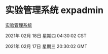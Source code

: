 # 实验管理系统 expadmin
[实验管理系统](http://:56808/expadmin-782313d2-e1b1-4ea7-932e-3a55e6a1a4d0/)

2021年 02月 18日 星期四 04:30:02 CST

2021年 02月 17日 星期三 20:30:02 GMT
